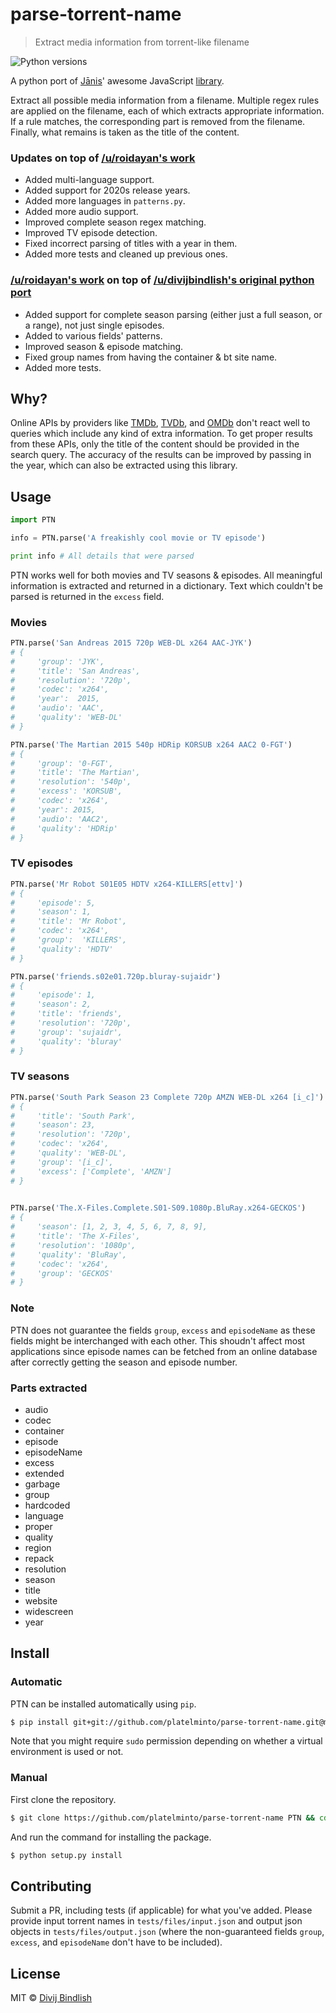# parse-torrent-name

> Extract media information from torrent-like filename

![Python versions](https://img.shields.io/badge/Python-2.7%2C%203.3-brightgreen.svg?style=flat-square)

A python port of [Jānis](https://github.com/jzjzjzj)' awesome JavaScript
[library](https://github.com/jzjzjzj/parse-torrent-name).

Extract all possible media information from a filename. Multiple regex 
rules are applied on the filename, each of which extracts appropriate
information. If a rule matches, the corresponding part
is removed from the filename. Finally, what remains is taken as the
title of the content.

### Updates on top of [/u/roidayan's work](https://github.com/roidayan/parse-torrent-name/tree/updates)

- Added multi-language support.
- Added support for 2020s release years.
- Added more languages in `patterns.py`.
- Added more audio support.
- Improved complete season regex matching.
- Improved TV episode detection.
- Fixed incorrect parsing of titles with a year in them.
- Added more tests and cleaned up previous ones.


### [/u/roidayan's work](https://github.com/roidayan/parse-torrent-name/tree/updates) on top of [/u/divijbindlish's original python port](https://github.com/divijbindlish/parse-torrent-name)

- Added support for complete season parsing (either just a full season, or a range), not just single episodes.
- Added to various fields' patterns.
- Improved season & episode matching.
- Fixed group names from having the container & bt site name.
- Added more tests.


## Why?

Online APIs by providers like
[TMDb](https://www.themoviedb.org/documentation/api),
[TVDb](http://thetvdb.com/wiki/index.php?title=Programmers_API), and
[OMDb](http://www.omdbapi.com/) don't react well to
queries which include any kind of extra information. To get proper results from
these APIs, only the title of the content should be provided in the search
query. The accuracy of the results can be
improved by passing in the year, which can also be extracted using this library.

## Usage

```py
import PTN

info = PTN.parse('A freakishly cool movie or TV episode')

print info # All details that were parsed
```

PTN works well for both movies and TV seasons & episodes. All meaningful information is
extracted and returned in a dictionary. Text which couldn't be
parsed is returned in the `excess` field.

### Movies

```py
PTN.parse('San Andreas 2015 720p WEB-DL x264 AAC-JYK')
# {
#     'group': 'JYK',
#     'title': 'San Andreas',
#     'resolution': '720p',
#     'codec': 'x264',
#     'year':  2015,
#     'audio': 'AAC',
#     'quality': 'WEB-DL'
# }

PTN.parse('The Martian 2015 540p HDRip KORSUB x264 AAC2 0-FGT')
# {
#     'group': '0-FGT',
#     'title': 'The Martian',
#     'resolution': '540p',
#     'excess': 'KORSUB',
#     'codec': 'x264',
#     'year': 2015,
#     'audio': 'AAC2',
#     'quality': 'HDRip'
# }
```

### TV episodes 

```py
PTN.parse('Mr Robot S01E05 HDTV x264-KILLERS[ettv]')
# {
#     'episode': 5,
#     'season': 1,
#     'title': 'Mr Robot',
#     'codec': 'x264',
#     'group':  'KILLERS',
#     'quality': 'HDTV'
# }

PTN.parse('friends.s02e01.720p.bluray-sujaidr')
# {
#     'episode': 1,
#     'season': 2,
#     'title': 'friends',
#     'resolution': '720p',
#     'group': 'sujaidr',
#     'quality': 'bluray'    
# }
```

### TV seasons

```py
PTN.parse('South Park Season 23 Complete 720p AMZN WEB-DL x264 [i_c]')
# {
#     'title': 'South Park',
#     'season': 23,
#     'resolution': '720p',
#     'codec': 'x264',
#     'quality': 'WEB-DL',
#     'group': '[i_c]',
#     'excess': ['Complete', 'AMZN']
# }

  
PTN.parse('The.X-Files.Complete.S01-S09.1080p.BluRay.x264-GECKOS')
# {
#     'season': [1, 2, 3, 4, 5, 6, 7, 8, 9],
#     'title': 'The X-Files',
#     'resolution': '1080p',
#     'quality': 'BluRay',
#     'codec': 'x264',
#     'group': 'GECKOS'
# }
```

### Note

PTN does not guarantee the fields `group`, `excess` and `episodeName` as these 
fields might be interchanged with each other. This shoudn't affect most 
applications since episode names can be fetched from an online database 
after correctly getting the season and episode number.

### Parts extracted

* audio
* codec
* container
* episode
* episodeName
* excess
* extended
* garbage
* group
* hardcoded
* language
* proper
* quality
* region
* repack
* resolution
* season
* title
* website
* widescreen
* year

## Install

### Automatic

PTN can be installed automatically using `pip`.

```sh
$ pip install git+git://github.com/platelminto/parse-torrent-name.git@main
```

Note that you might require `sudo` permission depending on whether
a virtual environment is used or not.

### Manual

First clone the repository.

```sh
$ git clone https://github.com/platelminto/parse-torrent-name PTN && cd PTN
```

And run the command for installing the package.

```sh
$ python setup.py install
```

## Contributing

Submit a PR, including tests (if applicable) for what you've added. Please provide input torrent names in `tests/files/input.json` and output json objects in `tests/files/output.json` (where the non-guaranteed fields `group`, `excess`, and `episodeName` don't have to be included).

## License

MIT © [Divij Bindlish](http://divijbindlish.in)

